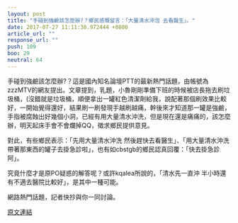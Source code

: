 ```yaml
---
layout: post
title: "手碰到強鹼該怎麼辦?？鄉民感慨留言：「大量清水沖泡 去看醫生」。"
date: 2017-07-27 11:11:38.972444 +0800
article_url: ""
response_url: ""
push: 109
boo: 29
neutral: 64
---
```


手碰到強鹼該怎麼辦?？這是國內知名論壇PTT的最新熱門話題，由帳號為zzzMTV的網友提出。文章提到，乳題，小魯剛剛準備下班的時候被店長拖去刷垃圾桶，(沒錯就是垃圾桶，順便拿出一罐紅色清潔劑給我，說配著那個刷效果比較好，一開始覺得還好，結果刷一刷發現手越刷越痛，幹後來才知道那一罐是強鹼，手指被腐蝕出好幾個小洞，已經有用大量清水沖洗，但是現在還是痛痛的，該怎麼辦，明天起床手會不會爛掉QQ，徵求鄉民提供意見。

對此，有些鄉民表示：「先用大量清水沖洗 然後趕快去看醫生」、「用大量清水沖洗 帶著那東西的罐子去掛急診啦」，也有如cbstgb的鄉民認真回覆：「快去掛急診阿」。

究竟什麼才是原PO疑惑的解答呢？或許kqalea所說的，「清水先一直沖 半小時還有不適去醫院比較好」，是其中一種可能。

網路熱門話題，記者快抄與你一同討論。

<a href = "https://www.ptt.cc/bbs/Gossiping/M.1501084207.A.EBC.html">原文連結</a>

